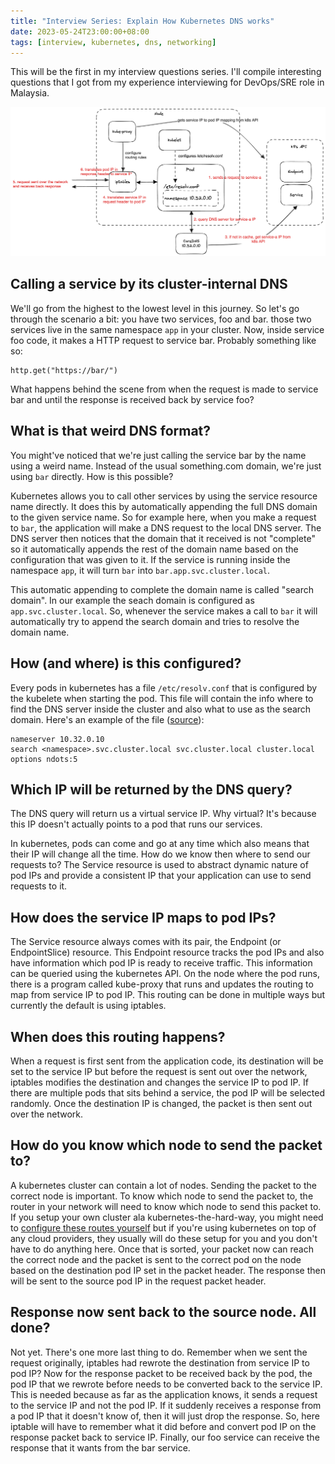 ```yaml
---
title: "Interview Series: Explain How Kubernetes DNS works"
date: 2023-05-24T23:00:00+08:00
tags: [interview, kubernetes, dns, networking]
---
```


This will be the first in my interview questions series. I'll compile interesting questions that I got from my experience interviewing for DevOps/SRE role in Malaysia.

![](images/k8s-dns.png)

## Calling a service by its cluster-internal DNS

We'll go from the highest to the lowest level in this journey. So let's go through the scenario a bit: you have two services, foo and bar. those two services live in the same namespace `app` in your cluster. Now, inside service foo code, it makes a HTTP request to service bar. Probably something like so:

```
http.get("https://bar/")
```

What happens behind the scene from when the request is made to service bar and until the response is received back by service foo?

## What is that weird DNS format?

You might've noticed that we're just calling the service bar by the name using a weird name. Instead of the usual something.com domain, we're just using `bar` directly. How is this possible?

Kubernetes allows you to call other services by using the service resource name directly. It does this by automatically appending the full DNS domain to the given service name. So for example here, when you make a request to `bar`, the application will make a DNS request to the local DNS server. The DNS server then notices that the domain that it received is not "complete" so it automatically appends the rest of the domain name based on the configuration that was given to it. If the service is running inside the namespace `app`, it will turn `bar` into `bar.app.svc.cluster.local`.

This automatic appending to complete the domain name is called "search domain". In our example the seach domain is configured as `app.svc.cluster.local`. So, whenever the service makes a call to `bar` it will automatically try to append the search domain and tries to resolve the domain name.

## How (and where) is this configured?

Every pods in kubernetes has a file `/etc/resolv.conf` that is configured by the kubelete when starting the pod. This file will contain the info where to find the DNS server inside the cluster and also what to use as the search domain. Here's an example of the file ([source][1]):

```
nameserver 10.32.0.10
search <namespace>.svc.cluster.local svc.cluster.local cluster.local
options ndots:5
```

## Which IP will be returned by the DNS query?

The DNS query will return us a virtual service IP. Why virtual? It's because this IP doesn't actually points to a pod that runs our services.

In kubernetes, pods can come and go at any time which also means that their IP will change all the time. How do we know then where to send our requests to? The Service resource is used to abstract dynamic nature of pod IPs and provide a consistent IP that your application can use to send requests to it.

## How does the service IP maps to pod IPs?

The Service resource always comes with its pair, the Endpoint (or EndpointSlice) resource. This Endpoint resource tracks the pod IPs and also have information which pod IP is ready to receive traffic. This information can be queried using the kubernetes API. On the node where the pod runs, there is a program called kube-proxy that runs and updates the routing to map from service IP to pod IP. This routing can be done in multiple ways but currently the default is using iptables.

## When does this routing happens?

When a request is first sent from the application code, its destination will be set to the service IP but before the request is sent out over the network, iptables modifies the destination and changes the service IP to pod IP. If there are multiple pods that sits behind a service, the pod IP will be selected randomly. Once the destination IP is changed, the packet is then sent out over the network.

## How do you know which node to send the packet to?

A kubernetes cluster can contain a lot of nodes. Sending the packet to the correct node is important. To know which node to send the packet to, the router in your network will need to know which node to send this packet to. If you setup your own cluster ala kubernetes-the-hard-way, you might need to [configure these routes yourself][2] but if you're using kubernetes on top of any cloud providers, they usually will do these setup for you and you don't have to do anything here. Once that is sorted, your packet now can reach the correct node and the packet is sent to the correct pod on the node based on the destination pod IP set in the packet header. The response then will be sent to the source pod IP in the request packet header.

## Response now sent back to the source node. All done?

Not yet. There's one more last thing to do. Remember when we sent the request originally, iptables had rewrote the destination from service IP to pod IP? Now for the response packet to be received back by the pod, the pod IP that we rewrote before needs to be converted back to the service IP. This is needed because as far as the application knows, it sends a request to the service IP and not the pod IP. If it suddenly receives a response from a pod IP that it doesn't know of, then it will just drop the response. So, here iptable will have to remember what it did before and convert pod IP on the response packet back to service IP. Finally, our foo service can receive the response that it wants from the bar service.

[1]: https://kubernetes.io/docs/concepts/services-networking/dns-pod-service/
[2]: https://github.com/kelseyhightower/kubernetes-the-hard-way/blob/master/docs/11-pod-network-routes.md
